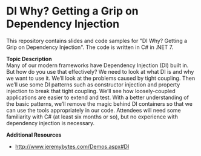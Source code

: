 DI Why? Getting a Grip on Dependency Injection
====================================
This repository contains slides and code samples for "DI Why? Getting a Grip on Dependency Injection". The code is written in C# in .NET 7.


**Topic Description**  
Many of our modern frameworks have Dependency Injection (DI) built in. But how do you use that effectively? We need to look at what DI is and why we want to use it. We’ll look at the problems caused by tight coupling. Then we’ll use some DI patterns such as constructor injection and property injection to break that tight coupling. We’ll see how loosely-coupled applications are easier to extend and test. With a better understanding of the basic patterns, we’ll remove the magic behind DI containers so that we can use the tools appropriately in our code. Attendees will need some familiarity with C# (at least six months or so), but no experience with dependency injection is necessary.

**Additional Resources**  
* http://www.jeremybytes.com/Demos.aspx#DI

